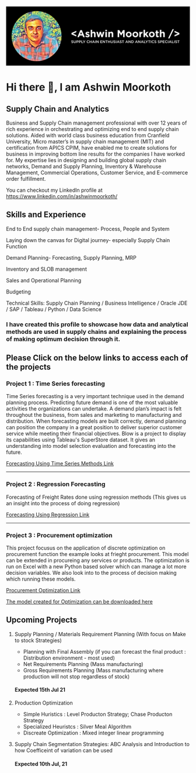 ![Supply Chain and Analytics](https://github.com/ashwinmoorkoth1/ashwinmoorkoth1/blob/main/Ashwin%20(1).png)

# Hi there 👋, I am Ashwin Moorkoth
## Supply Chain and Analytics

Business and Supply Chain management professional with over 12 years of rich experience in orchestrating and optimizing end to end supply chain solutions. Aided with world class business education from Cranfield University, Micro master’s in supply chain management (MIT) and certification from APICS CPIM, have enabled me to create solutions for business in improving bottom line results for the companies I have worked for. My expertise lies in designing and building global supply chain networks, Demand and Supply Planning, Inventory & Warehouse Management, Commercial Operations, Customer Service, and E-commerce order fulfillment.

You can checkout my LinkedIn profile at https://www.linkedin.com/in/ashwinmoorkoth/

## Skills and Experience

End to End supply chain management- Process, People and System

Laying down the canvas for Digital journey- especially Supply Chain Function

Demand Planning- Forecasting, Supply Planning, MRP

Inventory and SLOB management

Sales and Operational Planning

Budgeting

Technical Skills: Supply Chain Planning  / Business Intelligence  / Oracle JDE / SAP / Tableau / Python / Data Science


### I have created this profile to showcase how data and analytical methods are used in supply chains and explaining the process of making optimum decision through it.


## Please Click on the below links to access each of the projects

###  Project 1 : Time Series forecasting
Time Series forecasting is a very important technique used in the demand planning process. Predicting future demand is one of the most valuable activities the organizations can undertake. A demand plan’s impact is felt throughout the business, from sales and marketing to manufacturing and distribution. When forecasting models are built correctly, demand planning can position the company in a great position to deliver superior customer service while meeting their financial objectives.
Blow is a project to display its capabilities using Tableau's SuperStore dataset. It gives an understanding into model selection evaluation and forecasting into the future.

[Forecasting Using Time Series Methods Link](https://github.com/ashwinmoorkoth1/Forecasting_Using_Time_Series/blob/main/Forecasting%20.ipynb)
_____

###  Project 2 : Regression Forecasting
Forecasting of Freight Rates done using regression methods (This gives us an insight into the process of doing regression)

[Forecasting Using Regression Link](https://github.com/ashwinmoorkoth1/Forecasting_Regression_FreightRates/blob/main/Forecasting%20Regression.ipynb)
_____
###  Project 3 : Procurement optimization
This project focusus on the application of discrete optimization on procurement function the example looks at frieght procurement. This model can be extended in procureing any services or products. The optimization is run on Excel with a new Python based solver which can manage a lot more decision variables.
We also look into to the process of decision making which running these models.

[Procurement Optimization Link](https://github.com/ashwinmoorkoth1/Procurement-Optimization/blob/main/Procurement%20Optimization.ipynb)

[The model created for Optimization can be downloaded here](https://github.com/ashwinmoorkoth1/Procurement-Optimization/blob/main/Tender%20New.xlsx)

## Upcoming Projects

1. Supply Planning / Materials Requirement Planning (With focus on Make to stock Strategies)
   - Planning with Final Assembly (if you can forecast the final product : Distribution environment - most used)
   - Net Requirements Planning (Mass manufacturing)
   - Gross Requirements Planning (Mass manufacturing where production will not stop regardless of stock)
   #### Expected 15th Jul 21
   
2. Production Optimization
   - Simple Huristics : Level	Producton Strategy;  Chase	Producton Strategy
   - Specialized	Heuristcs : Silver Meal Algorithm
   - Discreate Optimization : Mixed integer linear programming
   
4. Supply Chain Segmentation Strategies: ABC Analysis and Introduction to how Coefficeint of variation can be used
   #### Expected 10th Jul, 21


